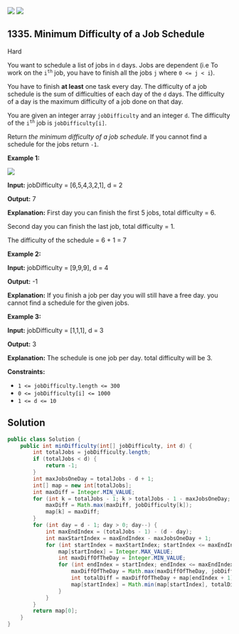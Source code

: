 [![](https://img.shields.io/github/stars/javadev/LeetCode-in-Java?label=Stars&style=flat-square)](https://github.com/javadev/LeetCode-in-Java)
[![](https://img.shields.io/github/forks/javadev/LeetCode-in-Java?label=Fork%20me%20on%20GitHub%20&style=flat-square)](https://github.com/javadev/LeetCode-in-Java/fork)

## 1335\. Minimum Difficulty of a Job Schedule

Hard

You want to schedule a list of jobs in `d` days. Jobs are dependent (i.e To work on the <code>i<sup>th</sup></code> job, you have to finish all the jobs `j` where `0 <= j < i`).

You have to finish **at least** one task every day. The difficulty of a job schedule is the sum of difficulties of each day of the `d` days. The difficulty of a day is the maximum difficulty of a job done on that day.

You are given an integer array `jobDifficulty` and an integer `d`. The difficulty of the <code>i<sup>th</sup></code> job is `jobDifficulty[i]`.

Return _the minimum difficulty of a job schedule_. If you cannot find a schedule for the jobs return `-1`.

**Example 1:**

![](https://assets.leetcode.com/uploads/2020/01/16/untitled.png)

**Input:** jobDifficulty = [6,5,4,3,2,1], d = 2

**Output:** 7

**Explanation:** First day you can finish the first 5 jobs, total difficulty = 6. 

Second day you can finish the last job, total difficulty = 1.

The difficulty of the schedule = 6 + 1 = 7

**Example 2:**

**Input:** jobDifficulty = [9,9,9], d = 4

**Output:** -1

**Explanation:** If you finish a job per day you will still have a free day. you cannot find a schedule for the given jobs.

**Example 3:**

**Input:** jobDifficulty = [1,1,1], d = 3

**Output:** 3

**Explanation:** The schedule is one job per day. total difficulty will be 3.

**Constraints:**

*   `1 <= jobDifficulty.length <= 300`
*   `0 <= jobDifficulty[i] <= 1000`
*   `1 <= d <= 10`

## Solution

```java
public class Solution {
    public int minDifficulty(int[] jobDifficulty, int d) {
        int totalJobs = jobDifficulty.length;
        if (totalJobs < d) {
            return -1;
        }
        int maxJobsOneDay = totalJobs - d + 1;
        int[] map = new int[totalJobs];
        int maxDiff = Integer.MIN_VALUE;
        for (int k = totalJobs - 1; k > totalJobs - 1 - maxJobsOneDay; k--) {
            maxDiff = Math.max(maxDiff, jobDifficulty[k]);
            map[k] = maxDiff;
        }
        for (int day = d - 1; day > 0; day--) {
            int maxEndIndex = (totalJobs - 1) - (d - day);
            int maxStartIndex = maxEndIndex - maxJobsOneDay + 1;
            for (int startIndex = maxStartIndex; startIndex <= maxEndIndex; startIndex++) {
                map[startIndex] = Integer.MAX_VALUE;
                int maxDiffOfTheDay = Integer.MIN_VALUE;
                for (int endIndex = startIndex; endIndex <= maxEndIndex; endIndex++) {
                    maxDiffOfTheDay = Math.max(maxDiffOfTheDay, jobDifficulty[endIndex]);
                    int totalDiff = maxDiffOfTheDay + map[endIndex + 1];
                    map[startIndex] = Math.min(map[startIndex], totalDiff);
                }
            }
        }
        return map[0];
    }
}
```